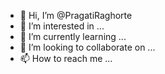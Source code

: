 - 👋 Hi, I’m @PragatiRaghorte
- 👀 I’m interested in ...
- 🌱 I’m currently learning ...
- 💞️ I’m looking to collaborate on ...
- 📫 How to reach me ...

<!---
PragatiRaghorte/PragatiRaghorte is a ✨ special ✨ repository because its `README.md` (this file) appears on your GitHub profile.
You can click the Preview link to take a look at your changes.
--->
